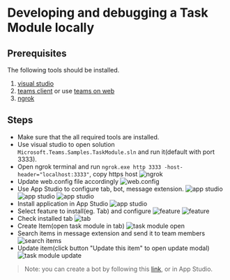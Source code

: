 # Developing and debugging a Task Module locally

## Prerequisites

The following tools should be installed.

1. [visual studio](https://visualstudio.microsoft.com/downloads)
2. [teams client](https://products.office.com/en-US/microsoft-teams/group-chat-software) or use [teams on web](https://teams.microsoft.com/)
3. [ngrok](https://ngrok.com/)

## Steps

- Make sure that the all required tools are installed.
- Use visual studio to open solution `Microsoft.Teams.Samples.TaskModule.sln` and run it(default with port 3333).
- Open ngrok terminal and run `ngrok.exe http 3333 -host-header="localhost:3333"`, copy https host
![ngrok](images/ngrok_running.png)
- Update web.config file accordingly
![web.config](images/vs_config.png)
- Use App Studio to configure tab, bot, message extension.
![app studio](images/config_tab_host.png)
![app studio](images/config_bot_host.png)
![app studio](images/config_msg_extension.png)
- Install application in App Studio
![app studio](images/install_app_studio.png)
- Select feature to install(eg. Tab) and configure
![feature](images/install_feature.png)
![feature](images/install_configure_page.png)
- Check installed tab
![tab](images/installed_tab.png)
- Create Item(open task module in tab)
![task module open](images/task_module_open.png)
- Search items in message extension and send it to team members
![search items](images/msg_extension_search.png)
- Update item(click button "Update this item" to open update modal)
![task module update](images/task_module_update.png)

> Note: you can create a bot by following this [link](https://docs.microsoft.com/en-us/microsoftteams/platform/concepts/bots/bots-create), or in App Studio.